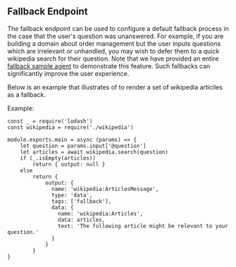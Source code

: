 ## Fallback Endpoint

The fallback endpoint can be used to configure a default fallback process in the case that the user's question was unanswered. For example, if you are building a domain about order management but the user inputs questions which are irrelevant or unhandled, you may wish to defer them to a quick wikipedia search for their question. Note that we have provided an entire [fallback sample agent](../../../Wikipedia.md) to demonstrate this feature. Such fallbacks can significantly improve the user experience.

Below is an example that illustrates of to render a set of wikipedia articiles as a fallback.

Example:
```
const _ = require('lodash')
const wikipedia = require('./wikipedia')

module.exports.main = async (params) => {
    let question = params.input['@question']
    let articles = await wikipedia.search(question)
    if (_.isEmpty(articles))
        return { output: null }
    else
        return {
            output: {
              name: 'wikipedia:ArticlesMessage',
              type: 'data',
              tags: ['fallback'],
              data: {
                name: 'wikipedia:Articles',
                data: articles,
                text: 'The following article might be relevant to your question.'
              }
            }
        }
}
```


